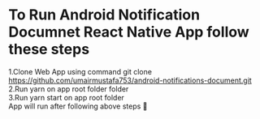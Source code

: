 # To Run Android Notification Documnet React Native App follow these steps

1.Clone Web App using command git clone https://github.com/umairmustafa753/android-notifications-document.git \
2.Run yarn on app root folder folder \
3.Run yarn start on app root folder \
App will run after following above steps 🎉
